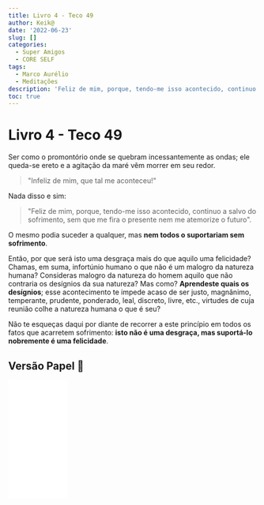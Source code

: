 ```yaml
---
title: Livro 4 - Teco 49
author: Keik@
date: '2022-06-23'
slug: []
categories:
  - Super Amigos
  - CORE SELF
tags:
  - Marco Aurélio
  - Meditações
description: 'Feliz de mim, porque, tendo-me isso acontecido, continuo a salvo do sofrimento, sem que me fira o presente nem me atemorize o futuro'
toc: true
---
```


# Livro 4 - Teco 49 

Ser como o promontório onde se quebram incessantemente as ondas; ele queda-se ereto e a agitação da maré vêm morrer em seu redor. 

> "Infeliz de mim, que tal me aconteceu!" 

Nada disso e sim: 

> "Feliz de mim, porque, tendo-me isso acontecido, continuo a salvo do sofrimento, sem que me fira o presente nem me atemorize o futuro".

O mesmo podia suceder a qualquer, mas **nem todos o suportariam sem sofrimento**. 

Então, por que será isto uma desgraça mais do que aquilo uma felicidade? Chamas, em suma, infortúnio humano o que não é um malogro da natureza humana? Consideras malogro da natureza do homem aquilo que não contraria os desígnios da sua natureza? Mas como? **Aprendeste quais os desígnios**; esse acontecimento te impede acaso de ser justo, magnânimo, temperante, prudente, ponderado, leal, discreto, livre, etc., virtudes de cuja reunião colhe a natureza humana o que é seu? 

Não te esqueças daqui por diante de recorrer a este princípio em todos os fatos que acarretem sofrimento: **isto não é uma desgraça, mas suportá-lo nobremente é uma felicidade**.

## Versão Papel :book:
<iframe style="width:120px;height:240px;" marginwidth="0" marginheight="0" scrolling="no" frameborder="0" src="//ws-na.amazon-adsystem.com/widgets/q?ServiceVersion=20070822&OneJS=1&Operation=GetAdHtml&MarketPlace=BR&source=ss&ref=as_ss_li_til&ad_type=product_link&tracking_id=mundodekeika-20&language=pt_BR&marketplace=amazon&region=BR&placement=B092FVY4BB&asins=B092FVY4BB&linkId=37c5ec14221f61f811029aa88b520891&show_border=true&link_opens_in_new_window=true"></iframe>

